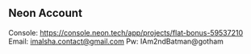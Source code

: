 ## Neon Account

Console: https://console.neon.tech/app/projects/flat-bonus-59537210
Email: imalsha.contact@gmail.com
Pw: IAm2ndBatman@gotham
